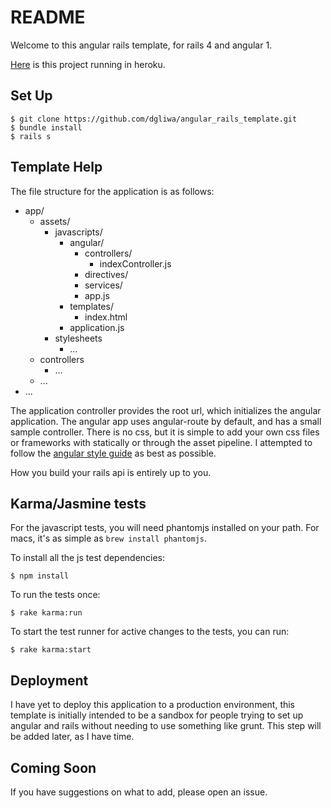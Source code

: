 README
==

Welcome to this angular rails template, for rails 4 and angular 1.

[Here](https://rails-angular-app-bootstrap.herokuapp.com/) is this project running in heroku.

## Set Up

```
$ git clone https://github.com/dgliwa/angular_rails_template.git
$ bundle install
$ rails s
```

## Template Help
The file structure for the application is as follows:

* app/
	* assets/
		* javascripts/
			* angular/
				* controllers/
					* indexController.js
				* directives/
				* services/
				* app.js
			* templates/
				* index.html
			* application.js
		* stylesheets
			* ...
	* controllers
		* ...
	* ...
* ...


The application controller provides the root url, which initializes the angular application.  The angular app uses angular-route by default, and has a small sample controller.  There is no css, but it is simple to add your own css files or frameworks with statically or through the asset pipeline.  I attempted to follow the [angular style guide](https://github.com/johnpapa/angular-styleguide/blob/master/a1/README.md) as best as possible.

How you build your rails api is entirely up to you.

## Karma/Jasmine tests

For the javascript tests, you will need phantomjs installed on your path.  For macs, it's as simple as `brew install phantomjs`.

To install all the js test dependencies:

```
$ npm install
```
To run the tests once:

```
$ rake karma:run
```
To start the test runner for active changes to the tests, you can run:

```
$ rake karma:start
```



## Deployment

I have yet to deploy this application to a production environment, this template is initially intended to be a sandbox for people trying to set up angular and rails without needing to use something like grunt.  This step will be added later, as I have time.


## Coming Soon
If you have suggestions on what to add, please open an issue.
